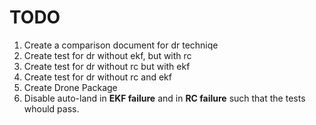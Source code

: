 # TODO
1. Create a comparison document for dr techniqe
2. Create test for dr without ekf, but with rc
3. Create test for dr without rc but with ekf
4. Create test for dr without rc and ekf
5. Create Drone Package
6. Disable auto-land in **EKF failure** and in **RC failure** such that the tests whould pass.


